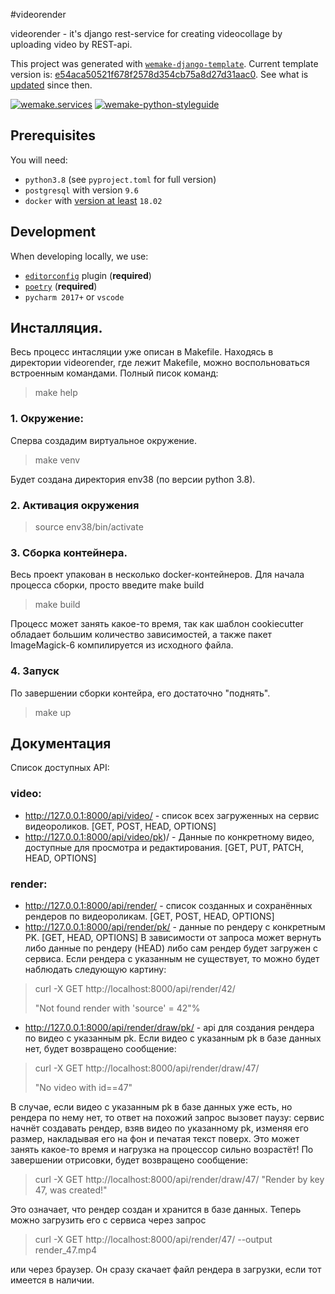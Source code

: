#videorender

videorender - it's django rest-service for creating videocollage by uploading video by REST-api.

This project was generated with [`wemake-django-template`](https://github.com/wemake-services/wemake-django-template). Current template version is: [e54aca50521f678f2578d354cb75a8d27d31aac0](https://github.com/wemake-services/wemake-django-template/tree/e54aca50521f678f2578d354cb75a8d27d31aac0). See what is [updated](https://github.com/wemake-services/wemake-django-template/compare/e54aca50521f678f2578d354cb75a8d27d31aac0...master) since then.


[![wemake.services](https://img.shields.io/badge/%20-wemake.services-green.svg?label=%20&logo=data%3Aimage%2Fpng%3Bbase64%2CiVBORw0KGgoAAAANSUhEUgAAABAAAAAQCAMAAAAoLQ9TAAAABGdBTUEAALGPC%2FxhBQAAAAFzUkdCAK7OHOkAAAAbUExURQAAAAAAAAAAAAAAAAAAAAAAAAAAAAAAAP%2F%2F%2F5TvxDIAAAAIdFJOUwAjRA8xXANAL%2Bv0SAAAADNJREFUGNNjYCAIOJjRBdBFWMkVQeGzcHAwksJnAPPZGOGAASzPzAEHEGVsLExQwE7YswCb7AFZSF3bbAAAAABJRU5ErkJggg%3D%3D)](https://wemake.services) 
[![wemake-python-styleguide](https://img.shields.io/badge/style-wemake-000000.svg)](https://github.com/wemake-services/wemake-python-styleguide)


## Prerequisites

You will need:

- `python3.8` (see `pyproject.toml` for full version)
- `postgresql` with version `9.6`
- `docker` with [version at least](https://docs.docker.com/compose/compose-file/#compose-and-docker-compatibility-matrix) `18.02`


## Development

When developing locally, we use:

- [`editorconfig`](http://editorconfig.org/) plugin (**required**)
- [`poetry`](https://github.com/python-poetry/poetry) (**required**)
- `pycharm 2017+` or `vscode`


## Инсталляция.

Весь процесс интасляции уже описан в Makefile. Находясь в директории videorender, где лежит Makefile, можно воспольноваться встроенным командами. Полный писок команд:

> make help

### 1. Окружение:

Сперва создадим виртуальное окружение.

> make venv

Будет создана директория env38 (по версии python 3.8). 

### 2. Активация окружения

> source env38/bin/activate

### 3. Сборка контейнера.

Весь проект упакован в несколько docker-контейнеров. Для начала процесса сборки, просто введите make build

> make build

Процесс может занять какое-то время, так как шаблон cookiecutter обладает большим количество зависимостей, а также пакет ImageMagick-6 компилируется из исходного файла. 

### 4. Запуск

По завершении сборки контейра, его достаточно "поднять".

> make up



## Документация 

Список доступных API:

### video:
* http://127.0.0.1:8000/api/video/ - список всех загруженных на сервис видеороликов. [GET, POST, HEAD, OPTIONS]
* http://127.0.0.1:8000/api/video/pk)/ - Данные по конкретному видео, доступные для просмотра и редактирования. [GET, PUT, PATCH, HEAD, OPTIONS]

### render:
* http://127.0.0.1:8000/api/render/ - список созданных и сохранённых рендеров по видеороликам. [GET, POST, HEAD, OPTIONS]
* http://127.0.0.1:8000/api/render/pk/ - данные по рендеру с конкретным PK.  [GET, HEAD, OPTIONS]
В зависимости от запроса может вернуть либо данные по рендеру (HEAD) либо сам рендер будет загружен с сервиса. Если рендера с указанным <pk> не существует, то можно будет наблюдать следующую картину:

> curl -X GET http://localhost:8000/api/render/42/
> 
> "Not found render with 'source' = 42"%
* http://127.0.0.1:8000/api/render/draw/pk/ - api для создания рендера по видео с указанным pk. Если видео с указанным pk в базе данных нет, будет возвращено сообщение:

> curl -X GET http://localhost:8000/api/render/draw/47/ 
> 
> "No video with id==47" 

В случае, если видео с указанным pk в базе данных уже есть, но рендера по нему нет, то ответ на похожий запрос вызовет паузу: сервис начнёт создавать рендер, взяв видео по указанному pk, изменяя его размер, накладывая его на фон и печатая текст поверх. Это может занять какое-то время и нагрузка на процессор сильно возрастёт!
По завершении отрисовки, будет возвращено сообщение:

> curl -X GET http://localhost:8000/api/render/draw/47/ 
> "Render by key 47, was created!"

Это означает, что рендер создан и хранится в базе данных. Теперь можно загрузить его с сервиса через запрос

> curl -X GET http://localhost:8000/api/render/47/ --output render_47.mp4

или через браузер. Он сразу скачает файл рендера в загрузки, если тот имеется в наличии.

 
